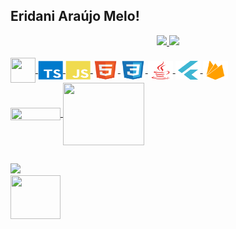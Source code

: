 ## Eridani Araújo Melo!
<div align="center">
  <a href="https://github.com/eridanimelo">
  <img height="150em" src="https://github-readme-stats.vercel.app/api?username=eridanimelo&show_icons=true&theme=noctis_minimus&include_all_commits=true&count_private=true"/>
  <img height="150em" src="https://github-readme-stats.vercel.app/api/top-langs/?username=eridanimelo&layout=compact&langs_count=10&theme=noctis_minimus"/>
</div>


<div style="display: inline_block"><br>
  <img align="center" height="40" width="40" src="https://angular.io/assets/images/logos/angular/angular.svg">
  <img align="center" height="30" width="40" src="https://raw.githubusercontent.com/devicons/devicon/master/icons/typescript/typescript-plain.svg">
   <img align="center" alter="JAVASCRIPT" height="30" width="40" src="https://raw.githubusercontent.com/devicons/devicon/master/icons/javascript/javascript-plain.svg">
  <img align="center" height="30" width="40" src="https://raw.githubusercontent.com/devicons/devicon/master/icons/html5/html5-original.svg">
  <img align="center" height="30" width="40" src="https://raw.githubusercontent.com/devicons/devicon/master/icons/css3/css3-original.svg">
  <img align="center" height="30" width="40" src="https://raw.githubusercontent.com/devicons/devicon/master/icons/java/java-plain.svg">
  <img align="center" height="30" width="40" src="https://raw.githubusercontent.com/devicons/devicon/master/icons/flutter/flutter-plain.svg"> 
  <img align="center" height="30" width="40" src="https://raw.githubusercontent.com/devicons/devicon/master/icons/firebase/firebase-plain.svg"> 
  

</div>
  
  <div style="display: inline_block">
    <img align="center" height="20" width="80" src="https://upload.wikimedia.org/wikipedia/commons/thumb/4/44/Spring_Framework_Logo_2018.svg/245px-Spring_Framework_Logo_2018.svg.png">  
    <img align="center" height="100" width="130" src="https://hibernate.org/images/hibernate-logo.svg">  
  </div>
  
  ##
 
<div> 
  <a href="https://www.linkedin.com/in/eridanimelo/" target="_blank"><img src="https://img.shields.io/badge/-LinkedIn-%230077B5?style=for-the-badge&logo=linkedin&logoColor=white" target="_blank"></a> 
</div>
 
  <div> 
  <a href="https://archenar.com/" target="_blank"><img height="70" width="80" src="https://archenar.com/assets/img/Archenar.svg" target="_blank"></a> 
</div>
  
  
